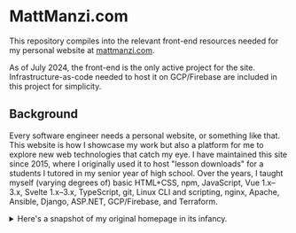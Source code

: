 # MattManzi.com

This repository compiles into the relevant front-end resources needed for my personal website at [mattmanzi.com](https://mattmanzi.com).

As of July 2024, the front-end is the only active project for the site. Infrastructure-as-code needed to host it on GCP/Firebase are included in this project for simplicity.

## Background

Every software engineer needs a personal website, or something like that. This website is how I showcase my work but also a platform for me to explore new web technologies that catch my eye. I have maintained this site since 2015, where I originally used it to host "lesson downloads" for a students I tutored in my senior year of high school. Over the years, I taught myself (varying degrees of) basic HTML+CSS, npm, JavaScript, Vue 1.x–3.x, Svelte 1.x–3.x, TypeScript, git, Linux CLI and scripting, nginx, Apache, Ansible, Django, ASP.NET, GCP/Firebase, and Terraform.

<details>
<summary>Here's a snapshot of my original homepage in its infancy.</summary>

I have to hide this in here because it's hideous. At this point in the timeline, I didn't understand JavaScript and the whole website was me using just HTML and CSS to build everything from scratch.

<img src="./timecapsule.jpg" alt="An extremely old version of my personal website with a very bold style." />
</details>
